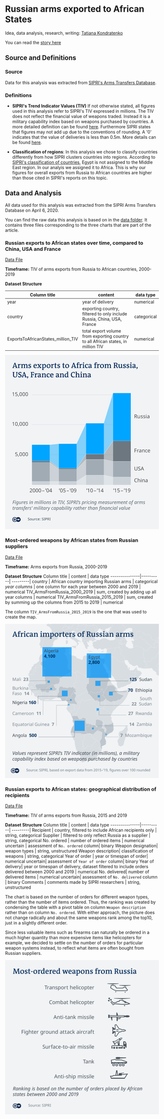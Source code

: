 # Russian arms exported to African States

Idea, data analysis, research, writing: [Tatiana Kondratenko](https://twitter.com/takondratenko)

You can read the [story here]()


## Source and Definitions

### Source 

Data for this analysis was extracted from [SIPRI's Arms Transfers Database](https://www.sipri.org/databases/armstransfers). 

### Definitions

* **SIPRI's Trend Indicator Values (TIV)** If not otherwise stated, all figures used in this analysis refer to SIPRI's TIV expressed in millions. The TIV does not reflect the financial value of weapons traded. Instead it is a military capability index based on weapons purchased by countries. A more detailed definition can be found [here](https://www.sipri.org/sites/default/files/files/FS/SIPRIFS1212.pdf). Furthermore SIPRI states that figures may not add up due to the conventions of rounding. A '0' indicates that the value of deliveries is less than 0.5m. More details can be found [here](http://www.sipri.org/databases/armstransfers/sources-and-methods/).

* **Classification of regions**: In this analysis we chose to classify countries differently from how SIPRI clusters countries into regions. According to [SIPRI's classification of countries](https://www.sipri.org/databases/regional-coverage), Egypt is not assigned to the Middle East region. In our analyis we assigned it to Africa. This is why our figures for overall exports from Russia to African countries are higher than those cited in SIPRI's reports on this topic.


## Data and Analysis

All data used for this analysis was extracted from the SIPRI Arms Transfers Database on April 6, 2020. 

You can find the raw data this analysis is based on in the [data folder](/data). It contains three files corresponding to the three charts that are part of the article.

### Russian exports to African states over time, compared to China, USA and France

[Data File](/data/ExportVolume-to-AfricanCountries.csv)

**Timeframe:** TIV of arms exports from Russia to African countries, 2000-2019

**Dataset Structure**

Column title | content | data type
---------------|----------| ---------|
year | year of delivery | numerical
country | exporting country, filtered to only include Russia, China, USA, France | categorical
ExportsToAfricanStates_million_TIV | total export volume from exporting country to all African states, in million TIV | numerical

![](/charts/165_en_arms_countries_01.png)

### Most-ordered weapons by African states from Russian suppliers

[Data File](/data/RussianArmsImportedByAfricanCountries.csv)

**Timeframe:** Arms exports from Russia, 2000-2019

**Dataset Structure**
Column title | content | data type
---------------|----------| ---------|
country | African country importing Russian arms | categorical
*year columns* | one column for each year between 2000 and 2019 | numerical
TIV_ArmsFromRussia_2000_2019 | sum, created by adding up all year columns | numerical
TIV_ArmsFromRussia_2015_2019 | sum, created by summing up the columns from 2015 to 2019 | numerical

The column `TIV_ArmsFromRussia_2015_2019` is the one that was used to create the map.

![](/charts/166_en_mapping_RussianWeapons_Africa-01.png)

### Russian exports to African states: geographical distribution of recipients

[Data File](/data/WeaponsTypesExportedFromRussiaToAfrica.csv)

**Timeframe:** TIV of arms exports from Russia, 2015 and 2019

**Dataset Structure**
Column title | content | data type
---------------|----------| ---------|
Recipient | country, filtered to include African recipients only | string, categorical
Supplier | filtered to only reflect Russia as a supplier | string, categorical
No. ordered | number of ordered items | numerical
uncertain | assessment of `No. ordered` column| binary
Weapon designation| weapon types | string, unstructured
Weapon description| classification of weapons | string, categorical
Year of order | year or timespan of order| numerical
uncertain| assessment of `Year of order` column| binary
Year of delivery| year or timespan of delivery, dataset filtered to include orders delivered between 2000 and 2019 | numerical
No. delivered| number of delivered items | numerical 
uncertain| assessment of `No. delivered` column | binary
Comments | comments made by SIPRI researchers | string, unstructured


The chart is based on the number of orders for different weapon types, rather than the number of items ordered. Thus, the ranking was created by condensing the table with a pivot table on column `Weapon description` rather than on column `No. ordered`. With either approach, the picture does not change radically and about the same weapons rank among the top10, just in a slightly different order. 

Since less valuable items such as firearms can naturally be ordered in a much higher quantity than more expensive items like helicopters for example, we decided to settle on the number of orders for particular weapon systems instead, to reflect what items are often bought from Russian suppliers.

![](/charts/167_en_weaponsystems.png)




